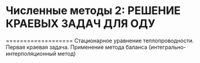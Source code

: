 # Численные методы 2: РЕШЕНИЕ КРАЕВЫХ ЗАДАЧ ДЛЯ ОДУ

===================
Стационарное уравнение теплопроводности. 
Первая краевая задача. Применение метода баланса 
(интегрально-интерполяционный метод)
